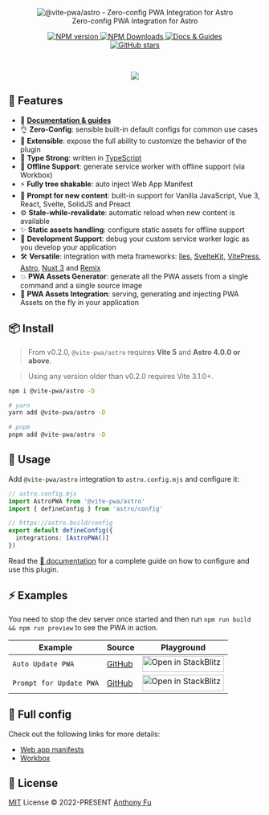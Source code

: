 <p align='center'>
<img src='./hero.png' alt="@vite-pwa/astro - Zero-config PWA Integration for Astro"><br>
Zero-config PWA Integration for Astro
</p>

<p align='center'>
<a href='https://www.npmjs.com/package/@vite-pwa/astro' target="__blank">
<img src='https://img.shields.io/npm/v/@vite-pwa/astro?color=33A6B8&label=' alt="NPM version">
</a>
<a href="https://www.npmjs.com/package/@vite-pwa/astro" target="__blank">
    <img alt="NPM Downloads" src="https://img.shields.io/npm/dm/@vite-pwa/astro?color=476582&label=">
</a>
<a href="https://vite-pwa-org.netlify.app/frameworks/astro" target="__blank">
    <img src="https://img.shields.io/static/v1?label=&message=docs%20%26%20guides&color=2e859c" alt="Docs & Guides">
</a>
<br>
<a href="https://github.com/vite-pwa/astro" target="__blank">
<img alt="GitHub stars" src="https://img.shields.io/github/stars/vite-pwa/astro?style=social">
</a>
</p>

<br>

<p align="center">
  <a href="https://cdn.jsdelivr.net/gh/antfu/static/sponsors.svg">
    <img src='https://cdn.jsdelivr.net/gh/antfu/static/sponsors.svg'/>
  </a>
</p>

## 🚀 Features

- 📖 [**Documentation & guides**](https://vite-pwa-org.netlify.app/)
- 👌 **Zero-Config**: sensible built-in default configs for common use cases
- 🔩 **Extensible**: expose the full ability to customize the behavior of the plugin
- 🦾 **Type Strong**: written in [TypeScript](https://www.typescriptlang.org/)
- 🔌 **Offline Support**: generate service worker with offline support (via Workbox)
- ⚡ **Fully tree shakable**: auto inject Web App Manifest
- 💬 **Prompt for new content**: built-in support for Vanilla JavaScript, Vue 3, React, Svelte, SolidJS and Preact
- ⚙️ **Stale-while-revalidate**: automatic reload when new content is available
- ✨ **Static assets handling**: configure static assets for offline support
- 🐞 **Development Support**: debug your custom service worker logic as you develop your application
- 🛠️ **Versatile**: integration with meta frameworks: [îles](https://github.com/ElMassimo/iles), [SvelteKit](https://github.com/sveltejs/kit), [VitePress](https://github.com/vuejs/vitepress), [Astro](https://github.com/withastro/astro), [Nuxt 3](https://github.com/nuxt/nuxt) and [Remix](https://github.com/remix-run/remix)
- 💥 **PWA Assets Generator**: generate all the PWA assets from a single command and a single source image
- 🚀 **PWA Assets Integration**: serving, generating and injecting PWA Assets on the fly in your application

## 📦 Install

> From v0.2.0, `@vite-pwa/astro` requires **Vite 5** and **Astro 4.0.0 or above**.

> Using any version older than v0.2.0 requires Vite 3.1.0+.

```bash
npm i @vite-pwa/astro -D

# yarn
yarn add @vite-pwa/astro -D

# pnpm
pnpm add @vite-pwa/astro -D
```

## 🦄 Usage

Add `@vite-pwa/astro` integration to `astro.config.mjs` and configure it:

```ts
// astro.config.mjs
import AstroPWA from '@vite-pwa/astro'
import { defineConfig } from 'astro/config'

// https://astro.build/config
export default defineConfig({
  integrations: [AstroPWA()]
})
```
Read the [📖 documentation](https://vite-pwa-org.netlify.app/frameworks/astro) for a complete guide on how to configure and use
this plugin.

## ⚡️ Examples

You need to stop the dev server once started and then run `npm run build && npm run preview` to see the PWA in action.
<table>
    <thead>
    <tr>
    <th>Example</th>
    <th>Source</th>
    <th>Playground</th>
    </tr>
    </thead>
    <tbody>
    <tr>
    <td><code>Auto Update PWA</code></td>
    <td><a href="https://github.com/vite-pwa/astro/tree/main/examples/pwa-simple">GitHub</a></td>
    <td>
    <a href="https://stackblitz.com/fork/github/vite-pwa/astro/tree/main/examples/pwa-simple" target="_blank" rel="noopener noreferrer">
      <img src="https://developer.stackblitz.com/img/open_in_stackblitz.svg" alt="Open in StackBlitz" width="162" height="32">
    </a>
    </td>
    </tr>
    <tr>
    <td><code>Prompt for Update PWA</code></td>
    <td><a href="https://github.com/vite-pwa/astro/tree/main/examples/pwa-prompt">GitHub</a></td>
    <td>
    <a href="https://stackblitz.com/fork/github/vite-pwa/astro/tree/main/examples/pwa-prompt" target="_blank" rel="noopener noreferrer">
      <img src="https://developer.stackblitz.com/img/open_in_stackblitz.svg" alt="Open in StackBlitz" width="162" height="32">
    </a>
    </td>
    </tr>
    </tbody>
</table>

## 👀 Full config

Check out the following links for more details:

- [Web app manifests](https://developer.mozilla.org/en-US/docs/Web/Manifest)
- [Workbox](https://developers.google.com/web/tools/workbox)

## 📄 License

[MIT](./LICENSE) License &copy; 2022-PRESENT [Anthony Fu](https://github.com/antfu)
